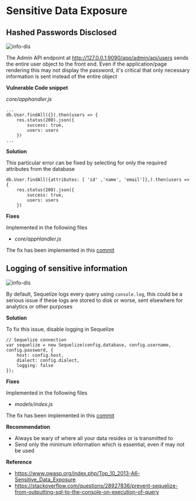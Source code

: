 # Sensitive Data Exposure

## Hashed Passwords Disclosed

![info-dis](/resources/info-dis.png "Password Hash Disclosed")

The Admin API endpoint at http://127.0.0.1:9090/app/admin/api/users sends the entire user object to the front end. Even if the application/page rendering this may not display the password, it's critical that only necessary information is sent instead of the entire object

**Vulnerable Code snippet**

*core/apphandler.js*
```
...
db.User.findAll({}).then(users => {
    res.status(200).json({
        success: true,
        users: users
    })
...
```


**Solution**

This particular error can be fixed by selecting for only the required attributes from the database

```
db.User.findAll({attributes: [ 'id' ,'name', 'email']},).then(users => {
    res.status(200).json({
        success: true,
        users: users
    })
```

**Fixes**

Implemented in the following files

- *core/appHandler.js*

The fix has been implemented in this [commit](https://github.com/appsecco/dvna/commit/7c28c2e007ac48badc604e52621c37bbb8da8fbd)

## Logging of sensitive information

![info-dis](/resources/info-dis2.png "Password Hash Disclosed")

By default, Sequelize logs every query using `console.log`, this could be a serious issue if these logs are stored to disk or worse, sent elsewhere for analytics or other purposes

**Solution**

To fix this issue, disable logging in Sequelize

```
// Sequelize connection
var sequelize = new Sequelize(config.database, config.username, config.password, {
    host: config.host,
    dialect: config.dialect,
    logging: false
});
```

**Fixes**

Implemented in the following files

- *models/index.js*

The fix has been implemented in this [commit](https://github.com/appsecco/dvna/commit/60ed581799f2257e1be2d8a7747014d6b3d123af)

**Recommendation**

- Always be wary of where all your data resides or is transmitted to
- Send only the minimum information which is essential, even if may not be used

**Reference**

- <https://www.owasp.org/index.php/Top_10_2013-A6-Sensitive_Data_Exposure>
- <https://stackoverflow.com/questions/28927836/prevent-sequelize-from-outputting-sql-to-the-console-on-execution-of-query>
